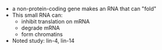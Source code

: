 - a non-protein-coding gene makes an RNA that can "fold"
- This small RNA can:
	- inhibit translation on mRNA
	- degrade mRNA
	- form chromatins
- Noted study: lin-4, lin-14